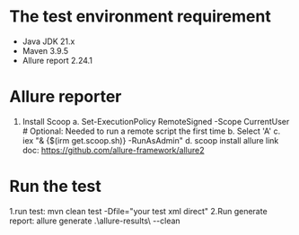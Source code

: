 # The test environment requirement 
- Java JDK 21.x
- Maven 3.9.5
- Allure report 2.24.1
 
 # Allure reporter
1. <space>Install Scoop <space>
   a.  <space> Set-ExecutionPolicy RemoteSigned -Scope CurrentUser # Optional: Needed to run a remote script the first time  <space>
   b. Select 'A'
   c. iex "& {$(irm get.scoop.sh)} -RunAsAdmin"
   d. scoop install allure
   link doc: https://github.com/allure-framework/allure2
   
# Run the test 
1.run test: mvn clean test -Dfile="your test xml direct"
2.Run generate report: allure generate .\allure-results\ --clean

